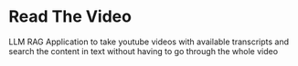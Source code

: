 <h1> Read The Video</h1>
LLM RAG Application to take youtube videos with available transcripts and search the content in text without having to go through the whole video